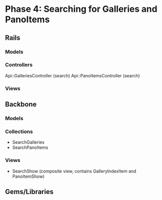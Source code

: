 # Phase 4: Searching for Galleries and PanoItems

## Rails
### Models

### Controllers
Api::GalleriesController (search)
Api::PanoItemsController (search)

### Views

## Backbone
### Models

### Collections
* SearchGalleries
* SearchPanoItems

### Views
* SearchShow (composite view, contains GalleryIndexItem and PanoItemShow)

## Gems/Libraries
